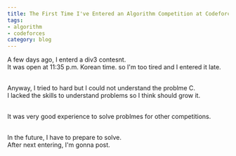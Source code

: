 ```yaml
---
title: The First Time I've Entered an Algorithm Competition at Codeforces
tags:
- algorithm
- codeforces
category: blog
---
```


A few days ago, I enterd a div3 contesnt.<br>
It was open at 11:35 p.m. Korean time. so I'm too tired and I entered it late.<br><br>

Anyway, I tried to hard but I could not understand the problme C.<br>
I lacked the skills to understand problems so I think should grow it.<br><br>

It was very  good experience to solve problmes for other competitions.<br><br>

In the future, I have to prepare to solve.<br>
After next entering, I'm gonna post.
